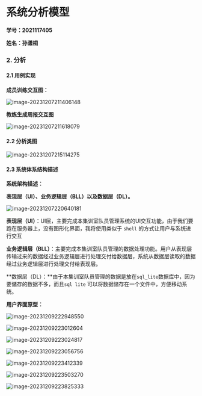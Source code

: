 # 系统分析模型

**学号：2021117405**

**姓名：孙潇桐**

### 2. 分析

#### 2.1 用例实现

**成员训练交互图：**

![image-20231207211406148](分析/image-20231207211406148.png)

**教练生成周报交互图**

![image-20231207211618079](分析/image-20231207211618079.png)

#### 2.2 分析类图

![image-20231207215114275](分析/image-20231207215114275.png)

#### 2.3 系统体系结构描述 

**系统架构描述：**

**表现层（UI）、业务逻辑层（BLL）以及数据层（DL）。**

![image-20231207220640181](分析/image-20231207220640181.png)

**表现层（UI）**：UI层，主要完成本集训室队员管理系统的UI交互功能，由于我们要跑在服务器上，没有图形化界面，我将使用类似于 `shell` 的方式让用户与系统进行交互

**业务逻辑层（BLL）**：主要完成本集训室队员管理的数据处理功能。用户从表现层传输过来的数据经过业务逻辑层进行处理交付给数据层，系统从数据层读取的数据经过业务逻辑层进行处理交付给表现层。

**数据层（DL）：**由于本集训室队员管理的数据是放在`sql_lite`数据库中，因为要储存的数据不多，而且`sql lite` 可以将数据储存在一个文件中，方便移动系统。

**用户界面原型：**

![image-20231209222948550](分析/image-20231209222948550.png)

![image-20231209223012604](分析/image-20231209223012604.png)

![image-20231209223024817](分析/image-20231209223024817.png)

![image-20231209223056756](分析/image-20231209223056756.png)

![image-20231209223412339](分析/image-20231209223412339.png)

![image-20231209223503270](分析/image-20231209223503270.png)

![image-20231209223825333](分析/image-20231209223825333.png)
